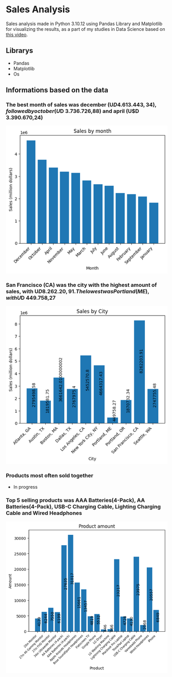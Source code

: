 # Sales Analysis
Sales analysis made in Python 3.10.12 using Pandas Library and Matplotlib for visualizing the results, as a part of my studies in Data Science based on [this video](https://www.youtube.com/watch?v=eMOA1pPVUc4).

## Librarys
- Pandas
- Matplotlib
- Os

## Informations based on the data
### The best month of sales was december (U$D 4.613.443,34), followed by october (U$D 3.736.726,88) and april (U$D 3.390.670,24)
![Bar graph of sales by month](https://github.com/Kael-g/Sales-Analysis/blob/dev/Images/Sales%20by%20month.png)

### San Francisco (CA) was the city with the highest amount of sales, with U$D 8.262.20,91. The lowest was Portland (ME), with U$D 449.758,27
![Bar graph of sales by city](https://github.com/Kael-g/Sales-Analysis/blob/dev/Images/Sales%20by%20city.png)

### Products most often sold together
- In progress

### Top 5 selling products was AAA Batteries(4-Pack), AA Batteries(4-Pack), USB-C Charging Cable, Lighting Charging Cable and Wired Headphones
![Bar graph of products selling amount](https://github.com/Kael-g/Sales-Analysis/blob/dev/Images/Product%20amount.png)